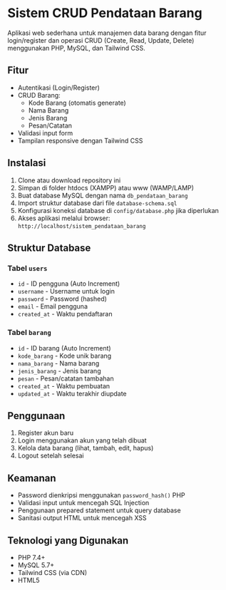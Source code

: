 # Sistem CRUD Pendataan Barang

Aplikasi web sederhana untuk manajemen data barang dengan fitur login/register dan operasi CRUD (Create, Read, Update, Delete) menggunakan PHP, MySQL, dan Tailwind CSS.

## Fitur

- Autentikasi (Login/Register)
- CRUD Barang:
  - Kode Barang (otomatis generate)
  - Nama Barang
  - Jenis Barang
  - Pesan/Catatan
- Validasi input form
- Tampilan responsive dengan Tailwind CSS

## Instalasi

1. Clone atau download repository ini
2. Simpan di folder htdocs (XAMPP) atau www (WAMP/LAMP)
3. Buat database MySQL dengan nama `db_pendataan_barang`
4. Import struktur database dari file `database-schema.sql`
5. Konfigurasi koneksi database di `config/database.php` jika diperlukan
6. Akses aplikasi melalui browser: `http://localhost/sistem_pendataan_barang`

## Struktur Database

### Tabel `users`
- `id` - ID pengguna (Auto Increment)
- `username` - Username untuk login
- `password` - Password (hashed)
- `email` - Email pengguna
- `created_at` - Waktu pendaftaran

### Tabel `barang`
- `id` - ID barang (Auto Increment)
- `kode_barang` - Kode unik barang
- `nama_barang` - Nama barang
- `jenis_barang` - Jenis barang
- `pesan` - Pesan/catatan tambahan
- `created_at` - Waktu pembuatan
- `updated_at` - Waktu terakhir diupdate

## Penggunaan

1. Register akun baru
2. Login menggunakan akun yang telah dibuat
3. Kelola data barang (lihat, tambah, edit, hapus)
4. Logout setelah selesai

## Keamanan

- Password dienkripsi menggunakan `password_hash()` PHP
- Validasi input untuk mencegah SQL Injection
- Penggunaan prepared statement untuk query database
- Sanitasi output HTML untuk mencegah XSS

## Teknologi yang Digunakan

- PHP 7.4+
- MySQL 5.7+
- Tailwind CSS (via CDN)
- HTML5